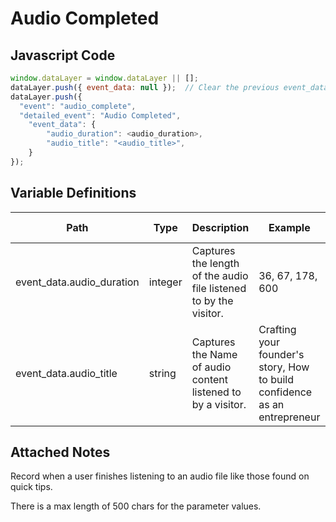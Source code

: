 # Audio Completed

### 

## Javascript Code
```js
window.dataLayer = window.dataLayer || [];
dataLayer.push({ event_data: null });  // Clear the previous event_data object.
dataLayer.push({
  "event": "audio_complete",
  "detailed_event": "Audio Completed",
    "event_data": {
        "audio_duration": <audio_duration>,
        "audio_title": "<audio_title>",
    }
});
```

## Variable Definitions

|Path|Type|Description|Example|Pattern|Min Length|Max Length|Minimum|Maximum|Multiple Of|
| --- | --- | --- | --- | --- | --- | --- | --- | --- | --- |
|event_data.audio_duration|integer|Captures the length of the audio file listened to by the visitor.|36, 67, 178, 600||||0|||
|event_data.audio_title|string|Captures the Name of audio content listened to by a visitor.|Crafting your founder's story, How to build confidence as an entrepreneur |||||||

## Attached Notes

<p>Record when a user finishes listening to an audio file like those found on quick tips.</p>
<p>There is a max length of 500 chars for the parameter values.</p>